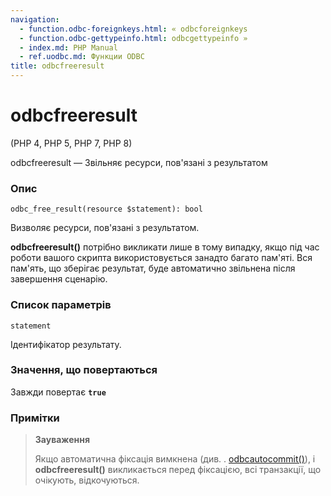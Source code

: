```yaml
---
navigation:
  - function.odbc-foreignkeys.html: « odbcforeignkeys
  - function.odbc-gettypeinfo.html: odbcgettypeinfo »
  - index.md: PHP Manual
  - ref.uodbc.md: Функции ODBC
title: odbcfreeresult
---
```

# odbcfreeresult

(PHP 4, PHP 5, PHP 7, PHP 8)

odbcfreeresult — Звільняє ресурси, пов'язані з результатом

### Опис

```methodsynopsis
odbc_free_result(resource $statement): bool
```

Визволяє ресурси, пов'язані з результатом.

**odbcfreeresult()** потрібно викликати лише в тому випадку, якщо під час роботи вашого скрипта використовується занадто багато пам'яті. Вся пам'ять, що зберігає результат, буде автоматично звільнена після завершення сценарію.

### Список параметрів

`statement`

Ідентифікатор результату.

### Значення, що повертаються

Завжди повертає **`true`**

### Примітки

> **Зауваження**
> 
> Якщо автоматична фіксація вимкнена (див. . [odbcautocommit()](function.odbc-autocommit.md)), і **odbcfreeresult()** викликається перед фіксацією, всі транзакції, що очікують, відкочуються.
